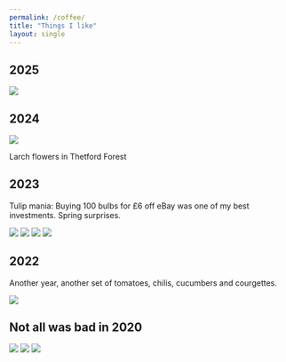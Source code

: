 ```yaml
---
permalink: /coffee/
title: "Things I like"
layout: single
---
```


## 2025


<img src="/assets/images/coffeeandveg/2025-tulips.JPG">

## 2024

<img src="/assets/images/coffeeandveg/2024-larch.jpg">

Larch flowers in Thetford Forest


## 2023
Tulip mania: Buying 100 bulbs for £6 off eBay was one of my best investments. Spring surprises.

<img src="/assets/images/coffeeandveg/2023-tulips.jpg">

<img src="/assets/images/coffeeandveg/2023-tulips2.jpg">

<img src="/assets/images/coffeeandveg/2023-tulips3.jpg">

<img src="/assets/images/coffeeandveg/2023-tulips4.jpg">



## 2022
Another year, another set of tomatoes, chilis, cucumbers and courgettes.

<img src="/assets/images/coffeeandveg/seedlings_2022.jpg">


## Not all was bad in 2020
<img src="/assets/images/coffeeandveg/tomatoes.jpg">

<img src="/assets/images/coffeeandveg/melon.jpg">

<img src="/assets/images/coffeeandveg/espresso.jpg">
